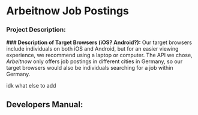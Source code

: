 # Arbeitnow Job Postings

### Project Description:


**### Description of Target Browsers (iOS? Android?):**
  Our target browsers include individuals on both iOS and Android, but for an easier viewing experience, we recommend using a laptop or computer. The API we chose, _Arbeitnow_ only offers job postings in different cities in Germany, so our target browsers would also be individuals searching for a job within Germany.

idk what else to add

## Developers Manual:
